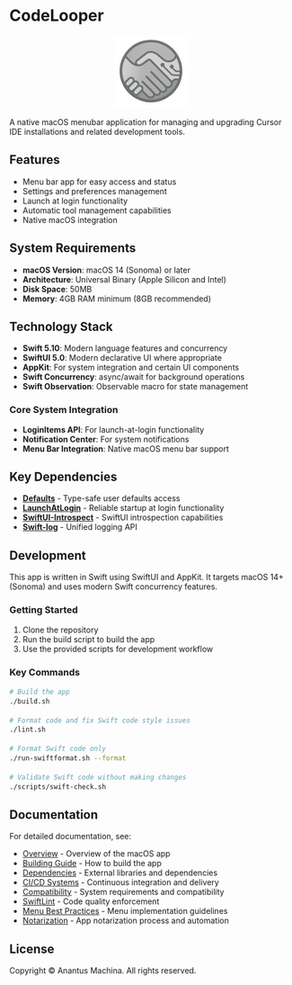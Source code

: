 # CodeLooper

<p align="center">
  <img src="Resources/logo.png" alt="CodeLooper Logo" width="128" height="128">
</p>

A native macOS menubar application for managing and upgrading Cursor IDE installations and related development tools.

## Features

- Menu bar app for easy access and status
- Settings and preferences management
- Launch at login functionality
- Automatic tool management capabilities
- Native macOS integration

## System Requirements

- **macOS Version**: macOS 14 (Sonoma) or later
- **Architecture**: Universal Binary (Apple Silicon and Intel)
- **Disk Space**: 50MB
- **Memory**: 4GB RAM minimum (8GB recommended)

## Technology Stack

- **Swift 5.10**: Modern language features and concurrency
- **SwiftUI 5.0**: Modern declarative UI where appropriate
- **AppKit**: For system integration and certain UI components
- **Swift Concurrency**: async/await for background operations
- **Swift Observation**: Observable macro for state management

### Core System Integration

- **LoginItems API**: For launch-at-login functionality
- **Notification Center**: For system notifications
- **Menu Bar Integration**: Native macOS menu bar support

## Key Dependencies

- **[Defaults](https://github.com/sindresorhus/Defaults)** - Type-safe user defaults access
- **[LaunchAtLogin](https://github.com/sindresorhus/LaunchAtLogin)** - Reliable startup at login functionality
- **[SwiftUI-Introspect](https://github.com/siteline/SwiftUI-Introspect)** - SwiftUI introspection capabilities
- **[Swift-log](https://github.com/apple/swift-log)** - Unified logging API

## Development

This app is written in Swift using SwiftUI and AppKit. It targets macOS 14+ (Sonoma) and uses modern Swift concurrency features.

### Getting Started

1. Clone the repository
2. Run the build script to build the app
3. Use the provided scripts for development workflow

### Key Commands

```bash
# Build the app
./build.sh

# Format code and fix Swift code style issues
./lint.sh

# Format Swift code only
./run-swiftformat.sh --format

# Validate Swift code without making changes
./scripts/swift-check.sh
```

## Documentation

For detailed documentation, see:

- [Overview](docs/README.md) - Overview of the macOS app
- [Building Guide](docs/BUILD.md) - How to build the app
- [Dependencies](docs/DEPENDENCIES.md) - External libraries and dependencies
- [CI/CD Systems](docs/CI.md) - Continuous integration and delivery
- [Compatibility](docs/COMPATIBILITY.md) - System requirements and compatibility
- [SwiftLint](docs/SWIFTLINT.md) - Code quality enforcement
- [Menu Best Practices](docs/MENU-BEST-PRACTICES.md) - Menu implementation guidelines
- [Notarization](docs/NOTARIZATION.md) - App notarization process and automation

## License

Copyright © Anantus Machina. All rights reserved.